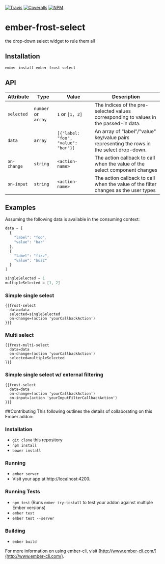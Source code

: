 [ci-img]: https://img.shields.io/travis/ciena-frost/ember-frost-select.svg "Travis CI Build Status"
[ci-url]: https://travis-ci.org/ciena-frost/ember-frost-select

[cov-img]: https://img.shields.io/coveralls/ciena-frost/ember-frost-select.svg "Coveralls Code Coverage"
[cov-url]: https://coveralls.io/github/ciena-frost/ember-frost-select

[npm-img]: https://img.shields.io/npm/v/ember-frost-select.svg "NPM Version"
[npm-url]: https://www.npmjs.com/package/ember-frost-select

[![Travis][ci-img]][ci-url] [![Coveralls][cov-img]][cov-url] [![NPM][npm-img]][npm-url]

# ember-frost-select
the drop-down select widget to rule them all

## Installation
```
ember install ember-frost-select
```

## API
| Attribute | Type | Value | Description |
| --------- | ---- | ----- | ----------- |
| `selected` | `number` or `array` | `1` or `[1, 2]` | The indices of the pre-selected values corresponding to values in the passed-in data. |
| `data` | `array` | `[{"label: "foo", "value": "bar"}]` |  An array of "label"/"value" key/value pairs representing the rows in the select drop-down. |
| `on-change` | `string` | `<action-name>` | The action callback to call when the value of the select component changes |
| `on-input` | `string` | `<action-name>` | The action callback to call when the value of the filter changes as the user types |

## Examples
Assuming the following data is available in the consuming context:
```javascript
data = [
  {
    "label": "foo",
    "value": "bar"
  },
  {
    "label": "fizz",
    "value": "buzz"
  }
]

singleSelected = 1
multipleSelected = [1, 2]
```

### Simple single select
```
{{frost-select
  data=data
  selected=singleSelected
  on-change=(action 'yourCallbackAction')
}}}
```

### Multi select
```
{{frost-multi-select
  data=data
  on-change=(action 'yourCallbackAction')
  selected=multipleSelected
}}}
```

### Simple single select w/ external filtering
```
{{frost-select
  data=data
  on-change=(action 'yourCallbackAction')
  on-input=(action 'yourInputFilterCallbackAction')
}}}
```

##Contributing
This following outlines the details of collaborating on this Ember addon:

### Installation

* `git clone` this repository
* `npm install`
* `bower install`

### Running

* `ember server`
* Visit your app at http://localhost:4200.

### Running Tests

* `npm test` (Runs `ember try:testall` to test your addon against multiple Ember versions)
* `ember test`
* `ember test --server`

### Building

* `ember build`

For more information on using ember-cli, visit [http://www.ember-cli.com/](http://www.ember-cli.com/).
